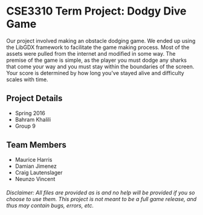 # CSE3310 Term Project: Dodgy Dive Game
Our project involved making an obstacle dodging game. We ended up using the LibGDX framework to facilitate the game making process. Most of the assets were pulled from the internet and modified in some way. The premise of the game is simple, as the player you must dodge any sharks that come your way and you must stay within the boundaries of the screen. Your score is determined by how long you've stayed alive and difficulty scales with time.

## Project Details
- Spring 2016
- Bahram Khalili
- Group 9

## Team Members
- Maurice Harris
- Damian Jimenez
- Craig Lautenslager
- Neunzo Vincent


###### *Disclaimer: All files are provided as is and no help will be provided if you so choose to use them. This project is not meant to be a full game release, and thus may contain bugs, errors, etc.*
